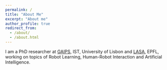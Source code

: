 ```yaml
---
permalink: /
title: "About Me"
excerpt: "About me"
author_profile: true
redirect_from: 
  - /about/
  - /about.html
---
```


I am a PhD researcher at [GAIPS](https://gaips.inesc-id.pt/), IST, University of Lisbon and [LASA](http://lasa.epfl.ch/), EPFL, working on topics of Robot Learning, Human-Robot Interaction and Artificial Intelligence.


